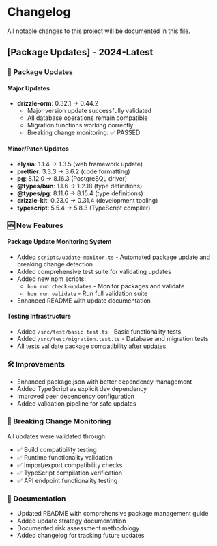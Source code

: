 # Changelog

All notable changes to this project will be documented in this file.

## [Package Updates] - 2024-Latest

### 🔄 Package Updates

#### Major Updates
- **drizzle-orm**: 0.32.1 → 0.44.2
  - Major version update successfully validated
  - All database operations remain compatible
  - Migration functions working correctly
  - Breaking change monitoring: ✅ PASSED

#### Minor/Patch Updates
- **elysia**: 1.1.4 → 1.3.5 (web framework update)
- **prettier**: 3.3.3 → 3.6.2 (code formatting)
- **pg**: 8.12.0 → 8.16.3 (PostgreSQL driver)
- **@types/bun**: 1.1.6 → 1.2.18 (type definitions)
- **@types/pg**: 8.11.6 → 8.15.4 (type definitions)
- **drizzle-kit**: 0.23.0 → 0.31.4 (development tooling)
- **typescript**: 5.5.4 → 5.8.3 (TypeScript compiler)

### 🆕 New Features

#### Package Update Monitoring System
- Added `scripts/update-monitor.ts` - Automated package update and breaking change detection
- Added comprehensive test suite for validating updates
- Added new npm scripts:
  - `bun run check-updates` - Monitor packages and validate
  - `bun run validate` - Run full validation suite
- Enhanced README with update documentation

#### Testing Infrastructure
- Added `/src/test/basic.test.ts` - Basic functionality tests
- Added `/src/test/migration.test.ts` - Database and migration tests
- All tests validate package compatibility after updates

### 🛠️ Improvements
- Enhanced package.json with better dependency management
- Added TypeScript as explicit dev dependency
- Improved peer dependency configuration
- Added validation pipeline for safe updates

### 🧪 Breaking Change Monitoring
All updates were validated through:
- ✅ Build compatibility testing
- ✅ Runtime functionality validation
- ✅ Import/export compatibility checks
- ✅ TypeScript compilation verification
- ✅ API endpoint functionality testing

### 📝 Documentation
- Updated README with comprehensive package management guide
- Added update strategy documentation
- Documented risk assessment methodology
- Added changelog for tracking future updates